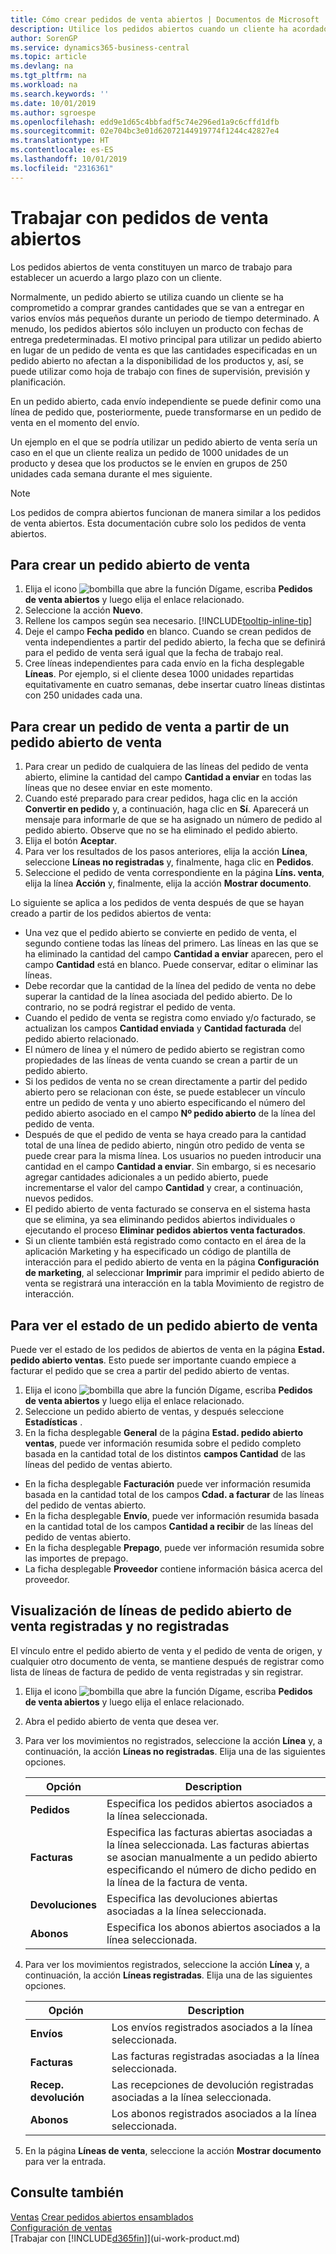 ```yaml
---
title: Cómo crear pedidos de venta abiertos | Documentos de Microsoft
description: Utilice los pedidos abiertos cuando un cliente ha acordado comprar grandes cantidades que se van a entregar en varios envíos más pequeños durante un periodo de tiempo determinado.
author: SorenGP
ms.service: dynamics365-business-central
ms.topic: article
ms.devlang: na
ms.tgt_pltfrm: na
ms.workload: na
ms.search.keywords: ''
ms.date: 10/01/2019
ms.author: sgroespe
ms.openlocfilehash: edd9e1d65c4bbfadf5c74e296ed1a9c6cffd1dfb
ms.sourcegitcommit: 02e704bc3e01d62072144919774f1244c42827e4
ms.translationtype: HT
ms.contentlocale: es-ES
ms.lasthandoff: 10/01/2019
ms.locfileid: "2316361"
---
```

# <a name="work-with-blanket-sales-orders"></a>Trabajar con pedidos de venta abiertos
Los pedidos abiertos de venta constituyen un marco de trabajo para establecer un acuerdo a largo plazo con un cliente.

Normalmente, un pedido abierto se utiliza cuando un cliente se ha comprometido a comprar grandes cantidades que se van a entregar en varios envíos más pequeños durante un periodo de tiempo determinado. A menudo, los pedidos abiertos sólo incluyen un producto con fechas de entrega predeterminadas. El motivo principal para utilizar un pedido abierto en lugar de un pedido de venta es que las cantidades especificadas en un pedido abierto no afectan a la disponibilidad de los productos y, así, se puede utilizar como hoja de trabajo con fines de supervisión, previsión y planificación.

En un pedido abierto, cada envío independiente se puede definir como una línea de pedido que, posteriormente, puede transformarse en un pedido de venta en el momento del envío.

Un ejemplo en el que se podría utilizar un pedido abierto de venta sería un caso en el que un cliente realiza un pedido de 1000 unidades de un producto y desea que los productos se le envíen en grupos de 250 unidades cada semana durante el mes siguiente.

> [!NOTE]
> Los pedidos de compra abiertos funcionan de manera similar a los pedidos de venta abiertos. Esta documentación cubre solo los pedidos de venta abiertos.

## <a name="to-create-a-blanket-sales-order"></a>Para crear un pedido abierto de venta  
1. Elija el icono ![bombilla que abre la función Dígame](media/ui-search/search_small.png "Dígame que desea hacer"), escriba **Pedidos de venta abiertos** y luego elija el enlace relacionado.  
2. Seleccione la acción **Nuevo**.  
3. Rellene los campos según sea necesario. [!INCLUDE[tooltip-inline-tip](includes/tooltip-inline-tip_md.md)]
4.  Deje el campo **Fecha pedido** en blanco. Cuando se crean pedidos de venta independientes a partir del pedido abierto, la fecha que se definirá para el pedido de venta será igual que la fecha de trabajo real.
5. Cree líneas independientes para cada envío en la ficha desplegable **Líneas**. Por ejemplo, si el cliente desea 1000 unidades repartidas equitativamente en cuatro semanas, debe insertar cuatro líneas distintas con 250 unidades cada una.   

## <a name="to-create-a-sales-order-from-a-blanket-sales-order"></a>Para crear un pedido de venta a partir de un pedido abierto de venta  

1.  Para crear un pedido de cualquiera de las líneas del pedido de venta abierto, elimine la cantidad del campo **Cantidad a enviar** en todas las líneas que no desee enviar en este momento.  
2.  Cuando esté preparado para crear pedidos, haga clic en la acción **Convertir en pedido** y, a continuación, haga clic en **Sí**. Aparecerá un mensaje para informarle de que se ha asignado un número de pedido al pedido abierto. Observe que no se ha eliminado el pedido abierto.  
3.  Elija el botón **Aceptar**.  
4.  Para ver los resultados de los pasos anteriores, elija la acción **Línea**, seleccione **Líneas no registradas** y, finalmente, haga clic en **Pedidos**.  
5.  Seleccione el pedido de venta correspondiente en la página **Líns. venta**, elija la línea **Acción** y, finalmente, elija la acción **Mostrar documento**.  

Lo siguiente se aplica a los pedidos de venta después de que se hayan creado a partir de los pedidos abiertos de venta:  

- Una vez que el pedido abierto se convierte en pedido de venta, el segundo contiene todas las líneas del primero. Las líneas en las que se ha eliminado la cantidad del campo **Cantidad a enviar** aparecen, pero el campo **Cantidad** está en blanco. Puede conservar, editar o eliminar las líneas.  
- Debe recordar que la cantidad de la línea del pedido de venta no debe superar la cantidad de la línea asociada del pedido abierto. De lo contrario, no se podrá registrar el pedido de venta.  
- Cuando el pedido de venta se registra como enviado y/o facturado, se actualizan los campos **Cantidad enviada** y **Cantidad facturada** del pedido abierto relacionado.  
- El número de línea y el número de pedido abierto se registran como propiedades de las líneas de venta cuando se crean a partir de un pedido abierto.  
- Si los pedidos de venta no se crean directamente a partir del pedido abierto pero se relacionan con éste, se puede establecer un vínculo entre un pedido de venta y uno abierto especificando el número del pedido abierto asociado en el campo **Nº pedido abierto** de la línea del pedido de venta.  
- Después de que el pedido de venta se haya creado para la cantidad total de una línea de pedido abierto, ningún otro pedido de venta se puede crear para la misma línea. Los usuarios no pueden introducir una cantidad en el campo **Cantidad a enviar**. Sin embargo, si es necesario agregar cantidades adicionales a un pedido abierto, puede incrementarse el valor del campo **Cantidad** y crear, a continuación, nuevos pedidos.  
- El pedido abierto de venta facturado se conserva en el sistema hasta que se elimina, ya sea eliminando pedidos abiertos individuales o ejecutando el proceso **Eliminar pedidos abiertos venta facturados**.  
- Si un cliente también está registrado como contacto en el área de la aplicación Marketing y ha especificado un código de plantilla de interacción para el pedido abierto de venta en la página **Configuración de marketing**, al seleccionar **Imprimir** para imprimir el pedido abierto de venta se registrará una interacción en la tabla Movimiento de registro de interacción.

## <a name="to-view-the-status-of-a-blanket-sales-order"></a>Para ver el estado de un pedido abierto de venta  
Puede ver el estado de los pedidos de abiertos de venta en la página **Estad. pedido abierto ventas**. Esto puede ser importante cuando empiece a facturar el pedido que se crea a partir del pedido abierto de ventas.  

1.  Elija el icono ![bombilla que abre la función Dígame](media/ui-search/search_small.png "Dígame que desea hacer"), escriba **Pedidos de venta abiertos** y luego elija el enlace relacionado.  
2.  Seleccione un pedido abierto de ventas, y después seleccione **Estadísticas** .  
3.  En la ficha desplegable **General** de la página **Estad. pedido abierto ventas**, puede ver información resumida sobre el pedido completo basada en la cantidad total de los distintos **campos Cantidad** de las líneas del pedido de ventas abierto.  

- En la ficha desplegable **Facturación** puede ver información resumida basada en la cantidad total de los campos **Cdad. a facturar** de las líneas del pedido de ventas abierto.  
- En la ficha desplegable **Envío**, puede ver información resumida basada en la cantidad total de los campos **Cantidad a recibir** de las líneas del pedido de ventas abierto.  
- En la ficha desplegable **Prepago**, puede ver información resumida sobre las importes de prepago.  
- La ficha desplegable **Proveedor** contiene información básica acerca del proveedor.    

## <a name="to-view-unposted-and-posted-blanket-sales-order-lines"></a>Visualización de líneas de pedido abierto de venta registradas y no registradas   
El vínculo entre el pedido abierto de venta y el pedido de venta de origen, y cualquier otro documento de venta, se mantiene después de registrar como lista de líneas de factura de pedido de venta registradas y sin registrar.  

1. Elija el icono ![bombilla que abre la función Dígame](media/ui-search/search_small.png "Dígame que desea hacer"), escriba **Pedidos de venta abiertos** y luego elija el enlace relacionado.
2. Abra el pedido abierto de venta que desea ver.
3. Para ver los movimientos no registrados, seleccione la acción **Línea** y, a continuación, la acción **Líneas no registradas**. Elija una de las siguientes opciones.  

    |Opción|Description|
    |--|--|
    |**Pedidos**|Especifica los pedidos abiertos asociados a la línea seleccionada.|
    |**Facturas**|Especifica las facturas abiertas asociadas a la línea seleccionada. Las facturas abiertas se asocian manualmente a un pedido abierto especificando el número de dicho pedido en la línea de la factura de venta.|
    |**Devoluciones**|Especifica las devoluciones abiertas asociadas a la línea seleccionada.|
    |**Abonos**|Especifica los abonos abiertos asociados a la línea seleccionada.|

4. Para ver los movimientos registrados, seleccione la acción **Línea** y, a continuación, la acción **Líneas registradas**. Elija una de las siguientes opciones.  

    |Opción|Description|
    |---|----|
    |**Envíos**|Los envíos registrados asociados a la línea seleccionada.|
    |**Facturas**|Las facturas registradas asociadas a la línea seleccionada.|
    |**Recep. devolución**|Las recepciones de devolución registradas asociadas a la línea seleccionada.|
    |**Abonos**|Los abonos registrados asociados a la línea seleccionada.|

5. En la página **Líneas de venta**, seleccione la acción **Mostrar documento** para ver la entrada.

## <a name="see-also"></a>Consulte también
[Ventas](sales-manage-sales.md)
[Crear pedidos abiertos ensamblados](assembly-how-to-create-blanket-assembly-orders.md)  
[Configuración de ventas](sales-setup-sales.md)  
[Trabajar con [!INCLUDE[d365fin](includes/d365fin_md.md)]](ui-work-product.md)
